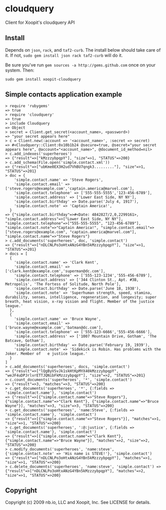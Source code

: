 cloudquery
==========

Client for Xoopit's cloudquery API

Install
-------

Depends on `json`, `rack`, and `taf2-curb`. The install below should take
care of it. If not, `sudo gem install json rack taf2-curb` will do it.

Be sure you've run `gem sources -a http://gems.github.com` once on your system. Then:

    sudo gem install xoopit-cloudquery

Simple contacts application example
-----------------------------------

    > require 'rubygems'
    => true
    > require 'cloudquery'
    => true
    > include Cloudquery
    => Object
    > secret = Client.get_secret(<account_name>, <password>)
    => "your secret appears here"
    > c = Client.new(:account => '<account_name>', :secret => secret)
    => #<Cloudquery::Client:0x10b1b24 @secure=true, @secret="your secret appears here", @account="<account_name>", @document_id_method=nil>
    > c.add_indexes('superheroes')
    => {"result"=>["kMzzzybpqpY"], "size"=>1, "STATUS"=>200}
    > c.add_schema(File.open('simple.contact.xml'))
    => {"result"=>["ubKme0EX3H2ud7VhBU7qngk3........."], "size"=>1, "STATUS"=>201}
    > doc = {
        'simple.contact.name' => 'Steve Rogers',
        'simple.contact.email' => ['steve.rogers@example.com','captain.america@marvel.com'],
        'simple.contact.telephone' => ['555-555-5555','123-456-6789'],
        'simple.contact.address' => ['Lower East Side, NY NY'],
        'simple.contact.birthday' => Date.parse('July 4, 1917'),
        'simple.contact.note' => 'Captain America!',
      }
    => {"simple.contact.birthday"=>#<Date: 4842827/2,0,2299161>, "simple.contact.address"=>["Lower East Side, NY NY"], "simple.contact.telephone"=>["555-555-5555", "123-456-6789"], "simple.contact.note"=>"Captain America!", "simple.contact.email"=>["steve.rogers@example.com", "captain.america@marvel.com"], "simple.contact.name"=>"Steve Rogers"}
    > c.add_documents('superheroes', doc, 'simple.contact')
    => {"result"=>["nDLCNLPo3oHtxANzG4YBn5kMzzzybpqpY"], "size"=>1, "STATUS"=>201}
    > docs = [
      {
        'simple.contact.name' => 'Clark Kent',
        'simple.contact.email' => ['clark.kent@example.com','superman@dc.com'], 
        'simple.contact.telephone' => ['555-123-1234','555-456-6789'],
        'simple.contact.address' => ['344 Clinton St., Apt. #3B, Metropolis', 'The Fortess of Solitude, North Pole'],
        'simple.contact.birthday' => Date.parse('June 18, 1938'),
        'simple.contact.note' => 'Superhuman strength, speed, stamina, durability, senses, intelligence, regeneration, and longevity; super breath, heat vision, x-ray vision and flight. Member of the justice league.'
      },
      {
        'simple.contact.name' => 'Bruce Wayne',
        'simple.contact.email' => ['bruce.wayne@example.com','batman@dc.com'],
        'simple.contact.telephone' => ['555-123-6666','555-456-6666'],
        'simple.contact.address' => ['1007 Mountain Drive, Gotham', 'The Batcave, Gotham'],
        'simple.contact.birthday' => Date.parse('February 19, 1939'),
        'simple.contact.note' => 'Sidekick is Robin. Has problems with the Joker. Member of   e justice league.'
      }
    ]
    > c.add_documents('superheroes', docs, 'simple.contact')
    => {"result"=>["lQgByVSvJk1skHtKpMYX40kMzzzybpqpY", "weJF4uDPJrlvrETTJQNibFkMzzzybpqpY"], "size"=>2, "STATUS"=>201}
    > c.count_documents('superheroes', '*', 'simple.contact')
    => {"result"=>3, "matches"=>3, "STATUS"=>200}
    > c.get_documents('superheroes', '*', {:fields => 'simple.contact.name'}, 'simple.contact')
    => {"result"=>[{"simple.contact.name"=>"Steve Rogers"}, {"simple.contact.name"=>"Clark Kent"}, {"simple.contact.name"=>"Bruce Wayne"}], "matches"=>3, "size"=>3, "STATUS"=>200}
    > c.get_documents('superheroes', 'name:Steve', {:fields => 'simple.contact.name'}, 'simple.contact')
    => {"result"=>[{"simple.contact.name"=>"Steve Rogers"}], "matches"=>1, "size"=>1, "STATUS"=>200}
    > c.get_documents('superheroes', ':@:justice', {:fields => 'simple.contact.name'}, 'simple.contact')
    => {"result"=>[{"simple.contact.name"=>"Clark Kent"}, {"simple.contact.name"=>"Bruce Wayne"}], "matches"=>2, "size"=>2, "STATUS"=>200}
    > c.modify_documents('superheroes', 'name:steve', {'simple.contact.note' => 'His name is STEVE!'}, 'simple.contact')
    => {"result"=>["nDLCNLPo3oHtxANzG4YBn5kMzzzybpqpY"], "matches"=>1, "size"=>1, "STATUS"=>200}
    > c.delete_documents('superheroes', 'name:steve', 'simple.contact') => {"result"=>["nDLCNLPo3oHtxANzG4YBn5kMzzzybpqpY"], "matches"=>2, "size"=>1, "STATUS"=>200}


Copyright
---------

Copyright (c) 2009 nb.io, LLC and Xoopit, Inc. See LICENSE for details.
